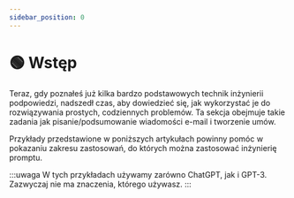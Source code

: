 ```yaml
---
sidebar_position: 0
---
```


# 🟢 Wstęp

Teraz, gdy poznałeś już kilka bardzo podstawowych technik inżynierii podpowiedzi, nadszedł czas, aby dowiedzieć się, jak wykorzystać je do rozwiązywania prostych, codziennych problemów. Ta sekcja obejmuje takie zadania jak pisanie/podsumowanie wiadomości e-mail i tworzenie umów.

Przykłady przedstawione w poniższych artykułach powinny pomóc w pokazaniu zakresu zastosowań, do których można zastosować inżynierię promptu.

:::uwaga
W tych przykładach używamy zarówno ChatGPT, jak i GPT-3. Zazwyczaj nie ma znaczenia, którego używasz.
:::

